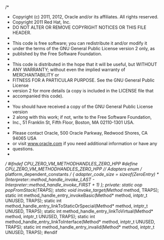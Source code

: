 /*
 * Copyright (c) 2011, 2012, Oracle and/or its affiliates. All rights reserved.
 * Copyright 2011 Red Hat, Inc.
 * DO NOT ALTER OR REMOVE COPYRIGHT NOTICES OR THIS FILE HEADER.
 *
 * This code is free software; you can redistribute it and/or modify it
 * under the terms of the GNU General Public License version 2 only, as
 * published by the Free Software Foundation.
 *
 * This code is distributed in the hope that it will be useful, but WITHOUT
 * ANY WARRANTY; without even the implied warranty of MERCHANTABILITY or
 * FITNESS FOR A PARTICULAR PURPOSE.  See the GNU General Public License
 * version 2 for more details (a copy is included in the LICENSE file that
 * accompanied this code).
 *
 * You should have received a copy of the GNU General Public License version
 * 2 along with this work; if not, write to the Free Software Foundation,
 * Inc., 51 Franklin St, Fifth Floor, Boston, MA 02110-1301 USA.
 *
 * Please contact Oracle, 500 Oracle Parkway, Redwood Shores, CA 94065 USA
 * or visit www.oracle.com if you need additional information or have any
 * questions.
 *
 */
#ifndef CPU_ZERO_VM_METHODHANDLES_ZERO_HPP
#define CPU_ZERO_VM_METHODHANDLES_ZERO_HPP
// Adapters
enum /* platform_dependent_constants */ {
  adapter_code_size = sizeof(ZeroEntry) * (Interpreter::method_handle_invoke_LAST - Interpreter::method_handle_invoke_FIRST + 1)
};
private:
  static oop popFromStack(TRAPS);
  static void invoke_target(Method* method, TRAPS);
  static int method_handle_entry_invokeBasic(Method* method, intptr_t UNUSED, TRAPS);
  static int method_handle_entry_linkToStaticOrSpecial(Method* method, intptr_t UNUSED, TRAPS);
  static int method_handle_entry_linkToVirtual(Method* method, intptr_t UNUSED, TRAPS);
  static int method_handle_entry_linkToInterface(Method* method, intptr_t UNUSED, TRAPS);
  static int method_handle_entry_invalid(Method* method, intptr_t UNUSED, TRAPS);
#endif

